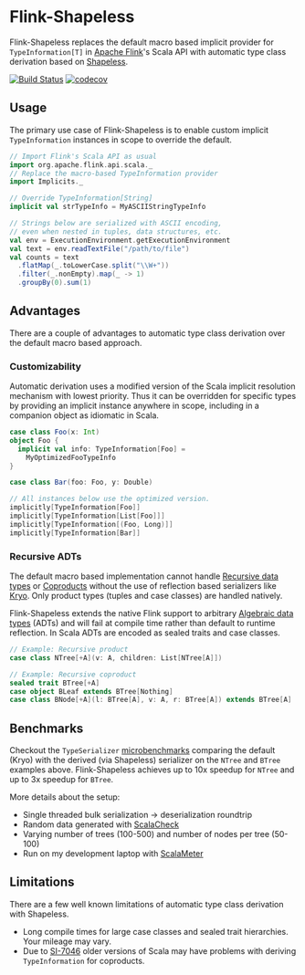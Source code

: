 # Flink-Shapeless
Flink-Shapeless replaces the default macro based implicit provider for
`TypeInformation[T]` in [Apache Flink](https://flink.apache.org/)'s Scala API
with automatic type class derivation based on
[Shapeless](https://github.com/milessabin/shapeless).

[![Build Status](https://travis-ci.org/joroKr21/flink-shapeless.svg?branch=master)](https://travis-ci.org/joroKr21/flink-shapeless)
[![codecov](https://codecov.io/gh/joroKr21/flink-shapeless/branch/master/graph/badge.svg)](https://codecov.io/gh/joroKr21/flink-shapeless)

## Usage
The primary use case of Flink-Shapeless is to enable custom implicit
`TypeInformation` instances in scope to override the default.

```scala
// Import Flink's Scala API as usual
import org.apache.flink.api.scala._
// Replace the macro-based TypeInformation provider
import Implicits._

// Override TypeInformation[String]
implicit val strTypeInfo = MyASCIIStringTypeInfo

// Strings below are serialized with ASCII encoding,
// even when nested in tuples, data structures, etc.
val env = ExecutionEnvironment.getExecutionEnvironment
val text = env.readTextFile("/path/to/file")
val counts = text
  .flatMap(_.toLowerCase.split("\\W+"))
  .filter(_.nonEmpty).map(_ -> 1)
  .groupBy(0).sum(1)
```

## Advantages
There are a couple of advantages to automatic type class derivation over the default macro based approach.

### Customizability
Automatic derivation uses a modified version of the Scala implicit resolution mechanism with lowest priority. Thus it can be overridden for specific types by providing an implicit instance anywhere in scope, including in a companion object as idiomatic in Scala.

```scala
case class Foo(x: Int)
object Foo {
  implicit val info: TypeInformation[Foo] =
    MyOptimizedFooTypeInfo
}

case class Bar(foo: Foo, y: Double)

// All instances below use the optimized version.
implicitly[TypeInformation[Foo]]
implicitly[TypeInformation[List[Foo]]]
implicitly[TypeInformation[(Foo, Long)]]
implicitly[TypeInformation[Bar]]
```

### Recursive ADTs
The default macro based implementation cannot handle
[Recursive data types](https://en.wikipedia.org/wiki/Recursive_data_type) or
[Coproducts](https://en.wikipedia.org/wiki/Coproduct) without the use of reflection based serializers like
[Kryo](https://github.com/EsotericSoftware/kryo). Only product types (tuples and case classes) are handled natively.

Flink-Shapeless extends the native Flink support to arbitrary
[Algebraic data types](https://en.wikipedia.org/wiki/Algebraic_data_type)
(ADTs) and will fail at compile time rather than default to runtime reflection. In Scala ADTs are encoded as sealed traits and case classes.

```scala
// Example: Recursive product
case class NTree[+A](v: A, children: List[NTree[A]])

// Example: Recursive coproduct
sealed trait BTree[+A]
case object BLeaf extends BTree[Nothing]
case class BNode[+A](l: BTree[A], v: A, r: BTree[A]) extends BTree[A]
```

## Benchmarks
Checkout the `TypeSerializer` [microbenchmarks](https://jorokr21.github.io/flink-shapeless/docs/benchmarks/report/index.html#config=%7B%22filterConfig%22%3A%7B%22curves%22%3A%5B%22-1%22%2C%220%22%2C%221%22%2C%222%22%2C%223%22%5D%2C%22order%22%3A%5B%22param-%23+Trees%22%2C%22param-%23+Nodes%22%2C%22date%22%5D%2C%22filters%22%3A%5B%5B%22100%22%2C%22200%22%2C%22300%22%2C%22400%22%2C%22500%22%5D%2C%5B%22100%22%2C%2250%22%5D%2C%5B%221491588448000%22%5D%5D%7D%2C%22chartConfig%22%3A%7B%22type%22%3A0%2C%22showCI%22%3Atrue%7D%7D) comparing the default (Kryo) with the derived (via Shapeless) serializer on the `NTree` and `BTree` examples above. Flink-Shapeless achieves up to 10x speedup for `NTree` and up to 3x speedup for `BTree`.

More details about the setup:
- Single threaded bulk serialization -> deserialization roundtrip
- Random data generated with [ScalaCheck](https://www.scalacheck.org/)
- Varying number of trees (100-500) and number of nodes per tree (50-100)
- Run on my development laptop with [ScalaMeter](http://scalameter.github.io/)

## Limitations
There are a few well known limitations of automatic type class derivation with Shapeless.

- Long compile times for large case classes and sealed trait hierarchies. Your mileage may vary.
- Due to [SI-7046](https://issues.scala-lang.org/browse/SI-7046) older versions of Scala may have problems with deriving `TypeInformation` for coproducts.

